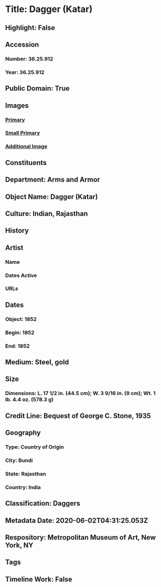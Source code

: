 # Title: Dagger (Katar)
## Highlight: False
## Accession
### Number: 36.25.912
### Year: 36.25.912
## Public Domain: True
## Images
### [Primary](https://images.metmuseum.org/CRDImages/aa/original/36.25.912_002july2014.jpg)
### [Small Primary](https://images.metmuseum.org/CRDImages/aa/web-large/36.25.912_002july2014.jpg)
### [Additional Image](https://images.metmuseum.org/CRDImages/aa/original/36.25.912_001july2014.jpg)
## Constituents
## Department: Arms and Armor
## Object Name: Dagger (Katar)
## Culture: Indian, Rajasthan
## History
## Artist
### Name
### Dates Active
### URLs
## Dates
### Object: 1852
### Begin: 1852
### End: 1852
## Medium: Steel, gold
## Size
### Dimensions: L. 17 1/2 in. (44.5 cm); W. 3 9/16 in. (9 cm); Wt. 1 lb. 4.4 oz. (578.3 g)
## Credit Line: Bequest of George C. Stone, 1935
## Geography
### Type: Country of Origin
### City: Bundi
### State: Rajasthan
### Country: India
## Classification: Daggers
## Metadata Date: 2020-06-02T04:31:25.053Z
## Respository: Metropolitan Museum of Art, New York, NY
## Tags
## Timeline Work: False